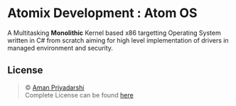 # Atomix Development : Atom OS

A Multitasking **Monolithic** Kernel based x86 targetting Operating System written in C# from scratch aiming for high level implementation of drivers in managed environment and security.

## License
> © [Aman Priyadarshi](mailto:aman.eureka@gmail.com)<br>
> Complete License can be found [here](LICENSE.md)
